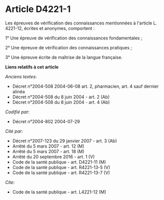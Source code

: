 # Article D4221-1

Les épreuves de vérification des connaissances mentionnées à l'article L. 4221-12, écrites et anonymes, comportent :

1° Une épreuve de vérification des connaissances fondamentales ;

2° Une épreuve de vérification des connaissances pratiques ;

3° Une épreuve écrite de maîtrise de la langue française.

**Liens relatifs à cet article**

_Anciens textes_:

  - Décret n°2004-508 2004-06-08 art. 2, pharmacien, art. 4 sauf dernier alinéa
  - Décret n°2004-508 du 8 juin 2004 - art. 2 (Ab)
  - Décret n°2004-508 du 8 juin 2004 - art. 4 (Ab)

_Codifié par_:

  - Décret n°2004-802 2004-07-29

_Cité par_:

  - Décret n°2007-123 du 29 janvier 2007 - art. 3 (Ab)
  - Arrêté du 5 mars 2007 - art. 12 (M)
  - Arrêté du 5 mars 2007 - art. 18 (M)
  - Arrêté du 20 septembre 2016 - art. 1 (V)
  - Code de la santé publique - art. D4221-11 (M)
  - Code de la santé publique - art. R4221-13-5 (V)
  - Code de la santé publique - art. R4221-13-7 (V)

_Cite_:

  - Code de la santé publique - art. L4221-12 (M)
